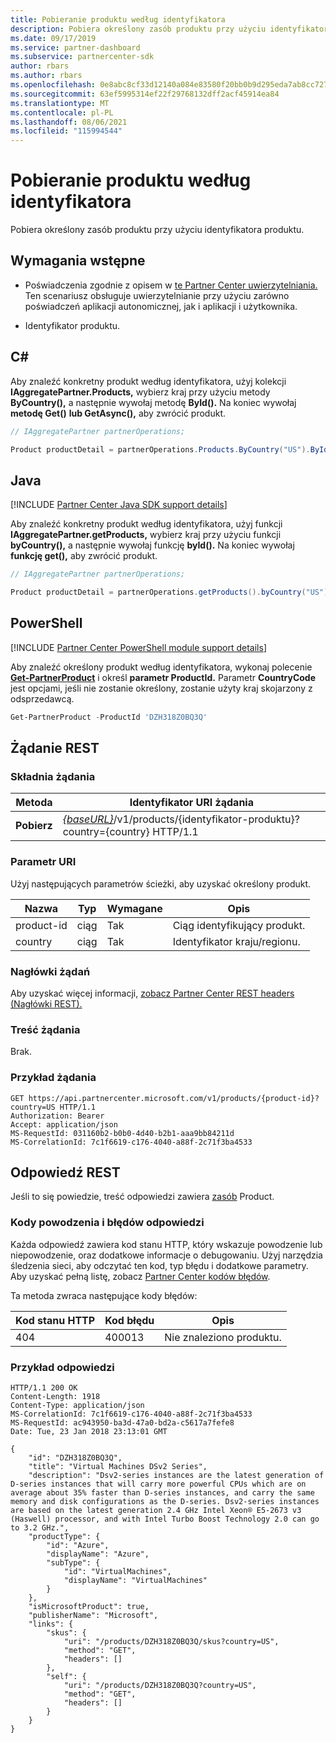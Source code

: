 ```yaml
---
title: Pobieranie produktu według identyfikatora
description: Pobiera określony zasób produktu przy użyciu identyfikatora produktu.
ms.date: 09/17/2019
ms.service: partner-dashboard
ms.subservice: partnercenter-sdk
author: rbars
ms.author: rbars
ms.openlocfilehash: 0e8abc8cf33d12140a084e83580f20bb0b9d295eda7ab8cc7279c89043c81992
ms.sourcegitcommit: 63ef5995314ef22f29768132dff2acf45914ea84
ms.translationtype: MT
ms.contentlocale: pl-PL
ms.lasthandoff: 08/06/2021
ms.locfileid: "115994544"
---
```

# <a name="get-a-product-by-id"></a>Pobieranie produktu według identyfikatora

Pobiera określony zasób produktu przy użyciu identyfikatora produktu.

## <a name="prerequisites"></a>Wymagania wstępne

- Poświadczenia zgodnie z opisem w [te Partner Center uwierzytelniania.](partner-center-authentication.md) Ten scenariusz obsługuje uwierzytelnianie przy użyciu zarówno poświadczeń aplikacji autonomicznej, jak i aplikacji i użytkownika.

- Identyfikator produktu.

## <a name="c"></a>C\#

Aby znaleźć konkretny produkt według identyfikatora, użyj kolekcji **IAggregatePartner.Products,** wybierz kraj przy użyciu metody **ByCountry(),** a następnie wywołaj metodę **ById().** Na koniec wywołaj **metodę Get()** **lub GetAsync(),** aby zwrócić produkt.

```csharp
// IAggregatePartner partnerOperations;

Product productDetail = partnerOperations.Products.ByCountry("US").ById("DZH318Z0BQ3Q").Get();
```

## <a name="java"></a>Java

[!INCLUDE [Partner Center Java SDK support details](<../includes/java-sdk-support.md>)]

Aby znaleźć konkretny produkt według identyfikatora, użyj funkcji **IAggregatePartner.getProducts,** wybierz kraj przy użyciu funkcji **byCountry(),** a następnie wywołaj funkcję **byId().** Na koniec wywołaj **funkcję get(),** aby zwrócić produkt.

```java
// IAggregatePartner partnerOperations;

Product productDetail = partnerOperations.getProducts().byCountry("US").byId("DZH318Z0BQ3Q").get();
```

## <a name="powershell"></a>PowerShell

[!INCLUDE [Partner Center PowerShell module support details](<../includes/powershell-module-support.md>)]

Aby znaleźć określony produkt według identyfikatora, wykonaj polecenie [**Get-PartnerProduct**](https://github.com/Microsoft/Partner-Center-PowerShell/blob/master/docs/help/Get-PartnerProduct.md) i określ **parametr ProductId.** Parametr **CountryCode** jest opcjami, jeśli nie zostanie określony, zostanie użyty kraj skojarzony z odsprzedawcą.

```powershell
Get-PartnerProduct -ProductId 'DZH318Z0BQ3Q'
```

## <a name="rest-request"></a>Żądanie REST

### <a name="request-syntax"></a>Składnia żądania

| Metoda  | Identyfikator URI żądania                                                                                   |
|---------|-----------------------------------------------------------------------------------------------|
| **Pobierz** | [*{baseURL}*](partner-center-rest-urls.md)/v1/products/{identyfikator-produktu}?country={country} HTTP/1.1  |

### <a name="uri-parameter"></a>Parametr URI

Użyj następujących parametrów ścieżki, aby uzyskać określony produkt.

| Nazwa                   | Typ     | Wymagane | Opis                                                     |
|------------------------|----------|----------|-----------------------------------------------------------------|
| product-id             | ciąg   | Tak      | Ciąg identyfikujący produkt.                           |
| country                | ciąg   | Tak      | Identyfikator kraju/regionu.                                            |

### <a name="request-headers"></a>Nagłówki żądań

Aby uzyskać więcej informacji, [zobacz Partner Center REST headers (Nagłówki REST).](headers.md)

### <a name="request-body"></a>Treść żądania

Brak.

### <a name="request-example"></a>Przykład żądania

```http
GET https://api.partnercenter.microsoft.com/v1/products/{product-id}?country=US HTTP/1.1
Authorization: Bearer
Accept: application/json
MS-RequestId: 031160b2-b0b0-4d40-b2b1-aaa9bb84211d
MS-CorrelationId: 7c1f6619-c176-4040-a88f-2c71f3ba4533
```

## <a name="rest-response"></a>Odpowiedź REST

Jeśli to się powiedzie, treść odpowiedzi zawiera [zasób](product-resources.md#product) Product.

### <a name="response-success-and-error-codes"></a>Kody powodzenia i błędów odpowiedzi

Każda odpowiedź zawiera kod stanu HTTP, który wskazuje powodzenie lub niepowodzenie, oraz dodatkowe informacje o debugowaniu. Użyj narzędzia śledzenia sieci, aby odczytać ten kod, typ błędu i dodatkowe parametry. Aby uzyskać pełną listę, zobacz [Partner Center kodów błędów](error-codes.md).

Ta metoda zwraca następujące kody błędów:

| Kod stanu HTTP     | Kod błędu   | Opis                                                                |
|----------------------|--------------|----------------------------------------------------------------------------|
| 404                  | 400013       | Nie znaleziono produktu.                                                     |

### <a name="response-example"></a>Przykład odpowiedzi

```http
HTTP/1.1 200 OK
Content-Length: 1918
Content-Type: application/json
MS-CorrelationId: 7c1f6619-c176-4040-a88f-2c71f3ba4533
MS-RequestId: ac943950-ba3d-47a0-bd2a-c5617a7fefe8
Date: Tue, 23 Jan 2018 23:13:01 GMT

{
    "id": "DZH318Z0BQ3Q",
    "title": "Virtual Machines DSv2 Series",
    "description": "Dsv2-series instances are the latest generation of D-series instances that will carry more powerful CPUs which are on average about 35% faster than D-series instances, and carry the same memory and disk configurations as the D-series. Dsv2-series instances are based on the latest generation 2.4 GHz Intel Xeon® E5-2673 v3 (Haswell) processor, and with Intel Turbo Boost Technology 2.0 can go to 3.2 GHz.",
    "productType": {
        "id": "Azure",
        "displayName": "Azure",
        "subType": {
            "id": "VirtualMachines",
            "displayName": "VirtualMachines"
        }
    },
    "isMicrosoftProduct": true,
    "publisherName": "Microsoft",
    "links": {
        "skus": {
            "uri": "/products/DZH318Z0BQ3Q/skus?country=US",
            "method": "GET",
            "headers": []
        },
        "self": {
            "uri": "/products/DZH318Z0BQ3Q?country=US",
            "method": "GET",
            "headers": []
        }
    }
}
```
